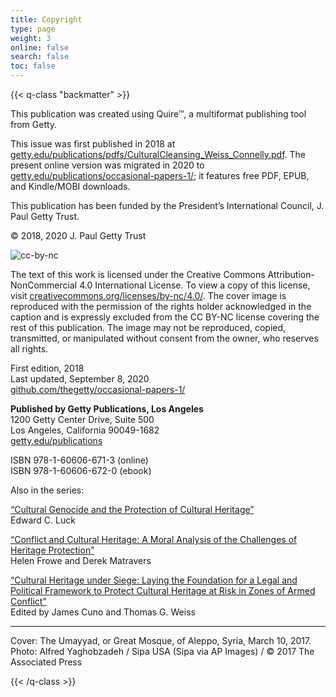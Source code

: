 ```yaml
---
title: Copyright
type: page
weight: 3
online: false
search: false
toc: false
---
```


{{< q-class "backmatter" >}}

This publication was created using Quire™, a multiformat publishing tool from Getty.

This issue was first published in 2018 at [getty.edu/publications/pdfs/CulturalCleansing_Weiss_Connelly.pdf](https://www.getty.edu/publications/pdfs/CulturalCleansing_Weiss_Connelly.pdf). The present online version was migrated in 2020 to [getty.edu/publications/occasional-papers-1/](https://www.getty.edu/publications/occasional-papers-1/); it features free PDF, EPUB, and Kindle/MOBI downloads.

This publication has been funded by the President’s International Council, J. Paul Getty Trust.

© 2018, 2020 J. Paul Getty Trust

![cc-by-nc](/img/cc-by-nc.png)

The text of this work is licensed under the Creative Commons Attribution-NonCommercial 4.0 International License. To view a copy of this license, visit [creativecommons.org/licenses/by-nc/4.0/](http://creativecommons.org/licenses/by-nc/4.0/). The cover image is reproduced with the permission of the rights holder acknowledged in the caption and is expressly excluded from the CC&nbsp;BY-NC license covering the rest of this publication. The image may not be reproduced, copied, transmitted, or manipulated without consent from the owner, who reserves all rights.

First edition, 2018<br />
Last updated, September 8, 2020<br />
[github.com/thegetty/occasional-papers-1/](https://github.com/thegetty/occasional-papers-1/)

**Published by Getty Publications, Los Angeles**<br />
1200 Getty Center Drive, Suite 500<br />
Los Angeles, California 90049-1682<br />
[getty.edu/publications](http://www.getty.edu/publications)

ISBN 978-1-60606-671-3 (online)<br />
ISBN 978-1-60606-672-0 (ebook)

Also in the series:

[“Cultural Genocide and the Protection of Cultural Heritage”](http://getty.edu/publications/occasional-papers-2/) <br />Edward C. Luck

[“Conflict and Cultural Heritage: A Moral Analysis of the Challenges of Heritage Protection”](https://www.getty.edu/publications/occasional-papers-3/) <br />Helen Frowe and Derek Matravers

[“Cultural Heritage under Siege: Laying the Foundation for a Legal and Political Framework to Protect Cultural Heritage at Risk in Zones of Armed Conflict”](https://www.getty.edu/publications/occasional-papers-4/) <br />Edited by James Cuno and Thomas G. Weiss

---

Cover: The Umayyad, or Great Mosque, of Aleppo, Syria, March 10, 2017. Photo: Alfred Yaghobzadeh&nbsp;/ Sipa USA (Sipa via AP Images) / ©&nbsp;2017 The Associated Press

{{< /q-class >}}
